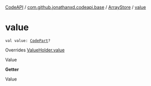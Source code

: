 [CodeAPI](../../index.md) / [com.github.jonathanxd.codeapi.base](../index.md) / [ArrayStore](index.md) / [value](.)

# value

`val value: `[`CodePart`](../../com.github.jonathanxd.codeapi/-code-part/index.md)`?`

Overrides [ValueHolder.value](../-value-holder/value.md)

Value

**Getter**

Value

